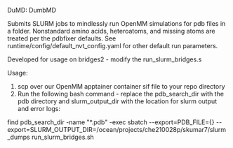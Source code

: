 DuMD: DumbMD

Submits SLURM jobs to mindlessly run OpenMM simulations for pdb files in a folder.
Nonstandard amino acids, heteroatoms, and missing atoms are treated per the pdbfixer defaults.
See runtime/config/default_nvt_config.yaml for other default run parameters. 


Developed for usage on bridges2 - modify the run_slurm_bridges.s


Usage:
1. scp over our OpenMM apptainer container sif file to your repo directory
2. Run the following bash command - replace the pdb_search_dir with the pdb directory and slurm_output_dir
   with the location for slurm output and error logs:


find pdb_search_dir -name "*.pdb" -exec sbatch --export=PDB_FILE={} --export=SLURM_OUTPUT_DIR=/ocean/projects/che210028p/skumar7/slurm_dumps run_slurm_bridges.sh
